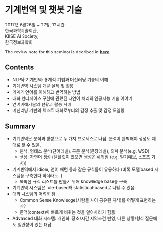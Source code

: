# 기계번역 및 챗봇 기술

2017년 6월26일 ~ 27일, 12시간 <br>
한국과학기술회관, <br>
KIISE AI Society, <br>
한국정보과학회

The review note for this seminar is decribed in [**here**](https://1drv.ms/w/s!AllPqyV9kKUrgwxREyPlRWa28zae)


## Contents

* NLP와 기계번역: 통계적 기법과 머신러닝 기술의 이해
* 기계번역 시스템 개발 실제 및 활용
* 기계가 언어를 이해하고 번역하는 방법
* 대화 인터페이스 구현에 관련된 자연어 처리와 인공지능 기술 이야기
* 언어이해기술의 현황과 활용 사례
* 머신러닝 기반의 텍스트 대화로부터의 감정 추출 및 감정 모델링

## Summary

* 기계번역은 분석과 생성으로 두 가지 프로세스로 나뉨. 분석이 완벽해야 생성도 제대로 할 수 있음.
   * 분석: 형태소 분석(단어레벨), 구문 분석(문장레벨), 의미 분석(e.g. WSD)
   * 생성: 자연어 생성 (템플릿이 있으면 생성은 쉬워짐 (e.g. 일기예보, 스포츠 기사))
* 기계번역에서 idiom, 언어 패턴 등과 같은 규칙들이 유용하다 (비록 모델 based 시스템을 구축한다 하더라도..)
   * 똑똑한 규칙 리스트를 만들기 위해 knowledge base를 구축
* 기계번역 시스템은 rule-based와 statistical-based로 나뉠 수 있음.
* 대화 시스템의 어려운 점
   * Common Sense Knowledge(사람들 사이 공유된 지식)를 어떻게 표현하는가?
   * 문맥(context)이 빠르게 바뀌는 것을 알아차리기 힘듦
* Advanced 대화 시스템: 개인화, 장소/시간 제약조건 반영, 다른 상황/형식 질문에도 일관성이 있는 대답
